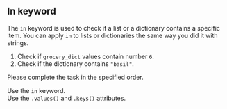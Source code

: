 ## In keyword

The `in` keyword is used to check if a list or a dictionary contains a specific 
item. You can apply `in` to lists or dictionaries the same way you did it with strings.  
  
1) Check if `grocery_dict` values contain number `6`.  
2) Check if the dictionary contains `"basil"`.

Please complete the task in the specified order.

<div class="hint">Use the <code>in</code> keyword.</div>

<div class="hint">Use the <code>.values()</code> and <code>.keys()</code> attributes.</div>
